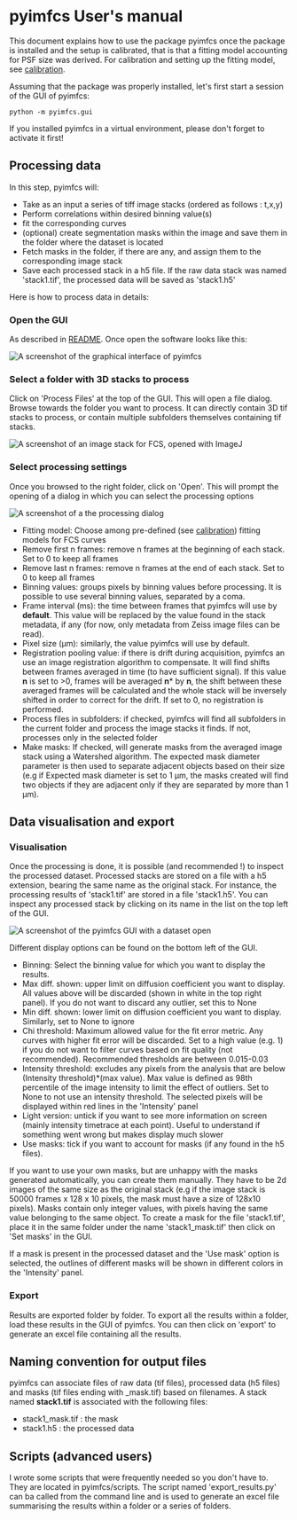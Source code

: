 # pyimfcs User's manual

This document explains how to use the package pyimfcs once the package is installed and the setup is calibrated, that is that a fitting model accounting for PSF size was derived. For calibration and setting up the fitting model, see [calibration](https://github.com/aurelien-barbotin/imFCS/blob/main/docs/calibration.md).

Assuming that the package was properly installed, let's first start a session of the GUI of pyimfcs:

	python -m pyimfcs.gui

If you installed pyimfcs in a virtual environment, please don't forget to activate it first!

## Processing data

In this step, pyimfcs will:
- Take as an input a series of tiff image stacks (ordered as follows : t,x,y)
- Perform correlations within desired binning value(s)
- fit the corresponding curves
- (optional) create segmentation masks within the image and save them in the folder where the dataset is located
- Fetch masks in the folder, if there are any, and assign them to the corresponding image stack
- Save each processed stack in a h5 file. If the raw data stack was named 'stack1.tif', the processed data will be saved as 'stack1.h5'

Here is how to process data in details:

### Open the GUI

As described in [README](../blob/main/README.md). Once open the software looks like this:

![A screenshot of the graphical interface of pyimfcs](https://github.com/aurelien-barbotin/imFCS/blob/main/images/manual/1_opening.png)

### Select a folder with 3D stacks to process

Click on 'Process Files' at the top of the GUI. This will open a file dialog. Browse towards the folder you want to process. It can directly contain 3D tif stacks to process, or contain multiple subfolders themselves containing tif stacks. 

![A screenshot of an image stack for FCS, opened with ImageJ](https://github.com/aurelien-barbotin/imFCS/blob/main/images/manual/2_stack_example.png)

### Select processing settings

Once you browsed to the right folder, click on 'Open'. This will prompt the opening of a dialog in which you can select the processing options

![A screenshot of a the processing dialog](https://github.com/aurelien-barbotin/imFCS/blob/main/images/manual/3_processing_dialog.png)

- Fitting model: Choose among pre-defined (see [calibration](https://github.com/aurelien-barbotin/imFCS/blob/main/docs/calibration.md)) fitting models for FCS curves
- Remove first n frames: remove n frames at the beginning of each stack. Set to 0 to keep all frames
- Remove last n frames: remove n frames at the end of each stack. Set to 0 to keep all frames
- Binning values: groups pixels by binning values before processing. It is possible to use several binning values, separated by a coma.
- Frame interval (ms): the time between frames that pyimfcs will use by **default**. This value will be replaced by the value found in the stack metadata, if any (for now, only metadata from Zeiss image files can be read).
- Pixel size (µm): similarly, the value pyimfcs will use by default.
- Registration pooling value: if there is drift during acquisition, pyimfcs an use an image registration algorithm to compensate. It will find shifts between frames averaged in time (to have sufficient signal). If this value **n** is set to >0, frames will be averaged **n*** by **n**, the shift between these averaged frames will be calculated and the whole stack will be inversely shifted in order to correct for the drift. If set to 0, no registration is performed.
- Process files in subfolders: if checked, pyimfcs will find all subfolders in the current folder and process the image stacks it finds. If not, processes only in the selected folder
- Make masks: If checked, will generate masks from the averaged image stack using a Watershed algorithm. The expected mask diameter parameter is then used to separate adjacent objects based on their size (e.g if Expected mask diameter is set to 1 µm, the masks created will find two objects if they are adjacent only if they are separated by more than 1 µm).

## Data visualisation and export

### Visualisation
Once the processing is done, it is possible (and recommended !) to inspect the processed dataset. Processed stacks are stored on a file with a h5 extension, bearing the same name as the original stack. For instance, the processing results of 'stack1.tif' are stored in a file 'stack1.h5'. You can inspect any processed stack by clicking on its name in the list on the top left of the GUI.

![A screenshot of the pyimfcs GUI with a dataset open](https://github.com/aurelien-barbotin/imFCS/blob/main/images/manual/4_data_processed.png)

Different display options can be found on the bottom left of the GUI. 
- Binning: Select the binning value for which you want to display the results.
- Max diff. shown: upper limit on diffusion coefficient you want to display. All values above will be discarded (shown in white in the top right panel). If you do not want to discard any outlier, set this to None
- Min diff. shown: lower limit on diffusion coefficient you want to display. Similarly, set to None to ignore
- Chi threshold: Maximum allowed value for the fit error metric. Any curves with higher fit error will be discarded. Set to a high value (e.g. 1) if you do not want to filter curves based on fit quality (not recommended). Recommended thresholds are between 0.015-0.03
- Intensity threshold: excludes any pixels from the analysis that are below (Intensity threshold)*(max value). Max value is defined as 98th percentile of the image intensity to limit the effect of outliers. Set to None to not use an intensity threshold. The selected pixels will be displayed within red lines in the 'Intensity' panel
- Light version: untick if you want to see more information on screen (mainly intensity timetrace at each point). Useful to understand if something went wrong but makes display much slower
- Use masks: tick if you want to account for masks (if any found in the h5 files).

If you want to use your own masks, but are unhappy with the masks generated automatically, you can create them manually. They have to be 2d images of the same size as the original stack (e.g if the image stack is 50000 frames x 128 x 10 pixels, the mask must have a size of 128x10 pixels). Masks contain only integer values, with pixels having the same value belonging to the same object. To create a mask for the file 'stack1.tif', place it in the same folder under the name 'stack1_mask.tif' then click on 'Set masks' in the GUI.

If a mask is present in the processed dataset and the 'Use mask' option is selected, the outlines of different masks will be shown in different colors in the 'Intensity' panel.

### Export

Results are exported folder by folder. To export all the results within a folder, load these results in the GUI of pyimfcs. You can then click on 'export' to generate an excel file containing all the results.

## Naming convention for output files

pyimfcs can associate files of raw data (tif files), processed data (h5 files) and masks (tif files ending with _mask.tif) based on filenames. A stack named **stack1.tif** is associated with the following files:
- stack1_mask.tif : the mask
- stack1.h5 : the processed data

## Scripts (advanced users)

I wrote some scripts that were frequently needed so you don't have to. They are located in pyimfcs/scripts. The script named 'export_results.py' can ba called from the command line and is used to generate an excel file summarising the results within a folder or a series of folders.

